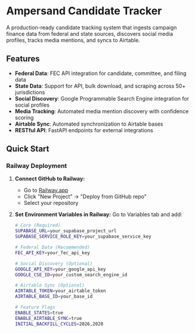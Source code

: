 # Ampersand Candidate Tracker

A production-ready candidate tracking system that ingests campaign finance data from federal and state sources, discovers social media profiles, tracks media mentions, and syncs to Airtable.

## Features

- **Federal Data**: FEC API integration for candidate, committee, and filing data
- **State Data**: Support for API, bulk download, and scraping across 50+ jurisdictions
- **Social Discovery**: Google Programmable Search Engine integration for social profiles
- **Media Tracking**: Automated media mention discovery with confidence scoring
- **Airtable Sync**: Automated synchronization to Airtable bases
- **RESTful API**: FastAPI endpoints for external integrations

## Quick Start

### Railway Deployment

1. **Connect GitHub to Railway:**
   - Go to [Railway.app](https://railway.app)
   - Click "New Project" → "Deploy from GitHub repo"
   - Select your repository

2. **Set Environment Variables in Railway:**
   Go to Variables tab and add:

   ```bash
   # Core (Required)
   SUPABASE_URL=your_supabase_project_url
   SUPABASE_SERVICE_ROLE_KEY=your_supabase_service_key

   # Federal Data (Recommended)  
   FEC_API_KEY=your_fec_api_key

   # Social Discovery (Optional)
   GOOGLE_API_KEY=your_google_api_key
   GOOGLE_CSE_ID=your_custom_search_engine_id

   # Airtable Sync (Optional)
   AIRTABLE_TOKEN=your_airtable_token
   AIRTABLE_BASE_ID=your_base_id

   # Feature Flags
   ENABLE_STATES=true
   ENABLE_AIRTABLE_SYNC=true
   INITIAL_BACKFILL_CYCLES=2026,2028
   
